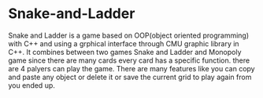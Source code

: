 # Snake-and-Ladder
Snake and Ladder is a game based on OOP(object oriented programming) with C++ and using a grphical
interface through CMU graphic library in C++. It combines between two games Snake and Ladder and
Monopoly game since there are many cards every card has a specific function. there are 4 palyers can play the game.
There are many features like you can copy and paste any object or delete it or save the current grid to play again from you ended up.
